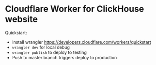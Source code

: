 # Cloudflare Worker for ClickHouse website

Quickstart:

- Install wrangler https://developers.cloudflare.com/workers/quickstart
- `wrangler dev` for local debug
- `wrangler publish` to deploy to testing
- Push to master branch triggers deploy to production

